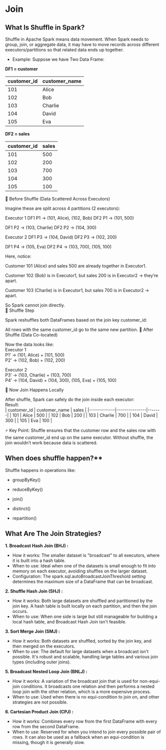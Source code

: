 # Join

## What Is Shuffle in Spark?

Shuffle in Apache Spark means data movement.
When Spark needs to group, join, or aggregate data, it may have to move records across different executors/partitions so that related data ends up together.

- Example:
Suppose we have Two Data Frame:<br>

**DF1 = customer**

| customer_id | customer_name |
|-------------|---------------|
| 101         | Alice         |
| 102         | Bob           |
| 103         | Charlie       |
| 104         | David         |
| 105         | Eva           |

**DF2 = sales**

| customer_id | sales |
|-------------|-------|
| 101         | 500   |
| 102         | 200   |
| 103         | 700   |
| 104         | 300   |
| 105         | 100   |

🔹 Before Shuffle (Data Scattered Across Executors)

Imagine these are split across 4 partitions (2 executors):

Executor 1
   DF1 P1 → (101, Alice), (102, Bob)
   DF2 P1 → (101, 500)

   DF1 P2 → (103, Charlie)
   DF2 P2 → (104, 300)

Executor 2
   DF1 P3 → (104, David)
   DF2 P3 → (102, 200)

   DF1 P4 → (105, Eva)
   DF2 P4 → (103, 700), (105, 100)

   Here, notice:

Customer 101 (Alice) and sales 500 are already together in Executor1.

Customer 102 (Bob) is in Executor1, but sales 200 is in Executor2 → they’re apart.

Customer 103 (Charlie) is in Executor1, but sales 700 is in Executor2 → apart.

So Spark cannot join directly.<br>
🔹 Shuffle Step

Spark reshuffles both DataFrames based on the join key customer_id:

All rows with the same customer_id go to the same new partition.
🔹 After Shuffle (Data Co-located)

Now the data looks like:<br>
Executor 1 <br>
   P1’ → (101, Alice) + (101, 500) <br>
   P2’ → (102, Bob)   + (102, 200) <br>

Executor 2 <br>
   P3’ → (103, Charlie) + (103, 700) <br>
   P4’ → (104, David)   + (104, 300), (105, Eva) + (105, 100)<br>

🔹 Now Join Happens Locally

After shuffle, Spark can safely do the join inside each executor:<br>
Result: <br>
| customer_id | customer_name | sales |
|-------------|---------------|-------|
| 101         | Alice         | 500   |
| 102         | Bob           | 200   |
| 103         | Charlie       | 700   |
| 104         | David         | 300   |
| 105         | Eva           | 100   |

⚡ Key Point:
Shuffle ensures that the customer row and the sales row with the same customer_id end up on the same executor. Without shuffle, the join wouldn’t work because data is scattered.

## When does shuffle happen?**

Shuffle happens in operations like:

- groupByKey()

- reduceByKey()

- join()

- distinct()

- repartition()

## What Are The Join Strategies?

**1. Broadcast Hash Join (BHJ) :**

- How it works: The smaller dataset is "broadcast" to all executors, where it is built into a hash table. <br>
- When to use: Ideal when one of the datasets is small enough to fit into memory on each executor, avoiding shuffles on the larger dataset. <br>
- Configuration: The spark.sql.autoBroadcastJoinThreshold setting determines the maximum size of a DataFrame that can be broadcast. <br>

**2. Shuffle Hash Join (SHJ) :**
- How it works: Both large datasets are shuffled and partitioned by the join key. A hash table is built locally on each partition, and then the join occurs. 
- When to use: When one side is large but still manageable for building a local hash table, and Broadcast Hash Join isn't feasible. 

**3. Sort Merge Join (SMJ) :**
- How it works: Both datasets are shuffled, sorted by the join key, and then merged on the executors. 
- When to use: The default for large datasets when a broadcast isn't possible. It's robust and scalable, handling large tables and various join types (including outer joins). 

**5. Broadcast Nested Loop Join (BNLJ) :**
- How it works: A variation of the broadcast join that is used for non-equi-join conditions. It broadcasts one relation and then performs a nested loop join with the other relation, which is a more expensive process. 
- When to use: Used when there is no equi-condition to join on, and other strategies are not possible. 

**6. Cartesian Product Join (CPJ) :**
- How it works: Combines every row from the first DataFrame with every row from the second DataFrame. 
- When to use: Reserved for when you intend to join every possible pair of rows. It can also be used as a fallback when an equi-condition is missing, though it is generally slow. 






